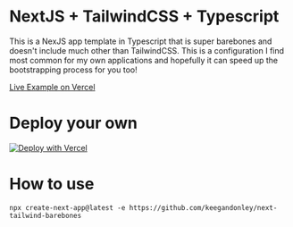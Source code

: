 # NextJS + TailwindCSS + Typescript

This is a NexJS app template in Typescript that is super barebones and doesn't include much other than TailwindCSS. This is a configuration I find most common for my own applications and hopefully it can speed up the bootstrapping process for you too!

[Live Example on Vercel](https://next-tailwind-barebones.vercel.app/)

# Deploy your own

[![Deploy with Vercel](https://vercel.com/button)](https://vercel.com/new/clone?repository-url=https%3A%2F%2Fgithub.com%2Fkeegandonley%2Fnext-tailwind-barebones)

# How to use

```
npx create-next-app@latest -e https://github.com/keegandonley/next-tailwind-barebones
```
